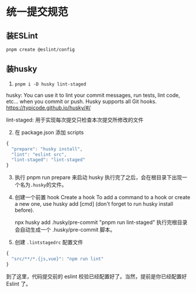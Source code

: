 # 统一提交规范

## 装ESLint 
`pnpm create @eslint/config`

## 装husky

1. `pnpm i -D husky lint-staged`

husky: You can use it to lint your commit messages, run tests, lint code, etc... when you commit or push. Husky supports all Git hooks.
https://typicode.github.io/husky/#/

lint-staged: 用于实现每次提交只检查本次提交所修改的文件

2. 在 package.json 添加 scripts

```js
{
  "prepare": "husky install",
  "lint": "eslint src",
  "lint-staged": "lint-staged"
}
```

3. 执行 pnpm run prepare 来启动 husky
   执行完了之后，会在根目录下出现一个名为`.husky`的文件。

4. 创建一个前置 hook
   Create a hook
   To add a command to a hook or create a new one, use husky add <file> [cmd] (don't forget to run husky install before).

   npx husky add .husky/pre-commit "pnpm run lint-staged"
   执行完根目录会自动生成一个 .husky/pre-commit 脚本。

5. 创建 `.lintstagedrc` 配置文件

```js
{
  "src/**/*.{js,vue}": "npm run lint"
}
```

到了这里，代码提交前的 eslint 校验已经配置好了。当然，提前是你已经配置好 Eslint 了。
